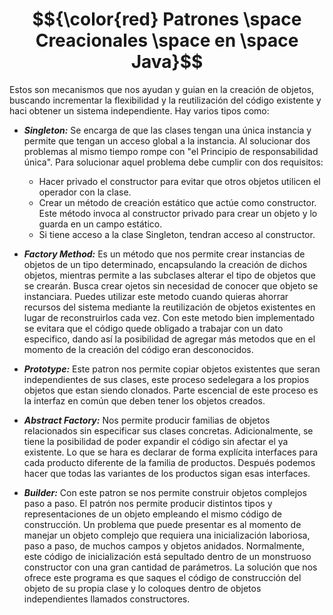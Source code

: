 <h1 align="center"> 
$${\color{red} Patrones \space Creacionales \space en \space Java}$$
</h1>
Estos son mecanismos que nos ayudan y guian en la creación de objetos, buscando incrementar la flexibilidad y la reutilización del código existente y haci obtener un sistema independiente. Hay varios tipos como: 


  * ***Singleton:***
Se encarga de que las clases tengan una única instancia y permite que tengan un acceso global a la instancia. Al solucionar dos problemas al mismo tiempo rompe con "el Principio de responsabilidad única".
Para solucionar aquel problema debe cumplir con dos requisitos:
    * Hacer privado el constructor para evitar que otros objetos utilicen el operador con la clase.
    * Crear un método de creación estático que actúe como constructor. Este método invoca al constructor privado para crear un objeto y lo guarda en un campo estático.
    * Si tiene acceso a la clase Singleton, tendran acceso al constructor.

 * ***Factory Method:***
Es un método que nos permite crear instancias de objetos de un tipo determinado, encapsulando la creación de dichos objetos, mientras permite a las subclases alterar el tipo de objetos que se crearán. Busca crear ojetos sin necesidad de conocer que objeto se instanciara.
Puedes utilizar este metodo cuando quieras ahorrar recursos del sistema mediante la reutilización de objetos existentes en lugar de reconstruirlos cada vez.
Con este metodo bien implementado se evitara que el código quede obligado a trabajar con un dato especifico, dando así la posibilidad de agregar más metodos que en el momento de la creación del código eran desconocidos.

 * ***Prototype:***
Este patron nos permite copiar objetos existentes que seran independientes de sus clases, este proceso sedelegara a los propios objetos que estan siendo clonados. Parte escencial de este proceso es la interfaz en común que deben tener los objetos creados.

 * ***Abstract Factory:***
Nos permite producir familias de objetos relacionados sin especificar sus clases concretas. Adicionalmente, se tiene la posibilidad de poder expandir el código sin afectar el ya existente.
Lo que se hara es declarar de forma explícita interfaces para cada producto diferente de la familia de productos. Después podemos hacer que todas las variantes de los productos sigan esas interfaces. 

 * ***Builder:***
Con este patron se nos permite construir objetos complejos paso a paso. El patrón nos permite producir distintos tipos y representaciones de un objeto empleando el mismo código de construcción. 
Un problema que puede presentar es al momento de manejar un objeto complejo que requiera una inicialización laboriosa, paso a paso, de muchos campos y objetos anidados. Normalmente, este código de inicialización está sepultado dentro de un monstruoso constructor con una gran cantidad de parámetros. 
La solución que nos ofrece este programa es que saques el código de construcción del objeto de su propia clase y lo coloques dentro de objetos independientes llamados constructores.
